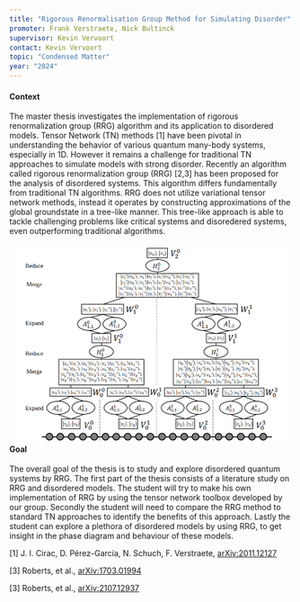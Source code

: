 ```yaml
---
title: "Rigorous Renormalisation Group Method for Simulating Disorder"
promoter: Frank Verstraete, Nick Bultinck
supervisor: Kevin Vervoort
contact: Kevin Vervoort
topic: "Condensed Matter"
year: "2024"
---
```


#### Context

The master thesis investigates the implementation of rigorous renormalization group (RRG) algorithm and its application to disordered models. Tensor Network (TN) methods [1] have been pivotal in understanding the behavior of various quantum many-body systems, especially in 1D. However it remains a challenge for traditional TN approaches to simulate models with strong disorder.
Recently an algorithm called rigorous renormalization group (RRG) [2,3] has been proposed for the analysis of disordered systems. This algorithm differs fundamentally from traditional TN algorithms. RRG does not utilize variational tensor network methods, instead it operates by constructing approximations of the global groundstate in a tree-like manner. This tree-like approach is able to tackle challenging problems like critical systems and disoredered systems, even outperforming traditional algorithms.  

<p><img alt="Visual representation of RRG" src="/images/thesistopics/2024/KVervoort2.png" style="float:right; width:500px" /></p>

#### Goal

The overall goal of the thesis is to study and explore disordered quantum systems by RRG. The first part of the thesis consists of a literature study on RRG and disordered models. The student will try to make his own implementation of RRG by using the tensor network toolbox developed by our group. Secondly the student will need to compare the RRG method to standard TN approaches to identify the benefits of this approach. Lastly the student can explore a plethora of disordered models by using RRG, to get insight in the phase diagram and behaviour of these models.

[1] J. I. Cirac, D. Pérez-García, N. Schuch, F. Verstraete, [arXiv:2011.12127](https://arxiv.org/abs/2011.12127)

[3] Roberts, et al., [arXiv:1703.01994](https://arxiv.org/abs/1703.01994)

[3] Roberts, et al., [arXiv:2107.12937](https://arxiv.org/abs/2107.12937)


